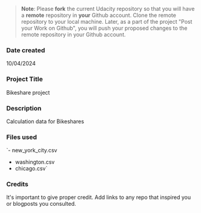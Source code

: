>**Note**: Please **fork** the current Udacity repository so that you will have a **remote** repository in **your** Github account. Clone the remote repository to your local machine. Later, as a part of the project "Post your Work on Github", you will push your proposed changes to the remote repository in your Github account.

### Date created
10/04/2024

### Project Title
Bikeshare project

### Description
Calculation data for Bikeshares 

### Files used
`- new_york_city.csv
- washington.csv
- chicago.csv`

### Credits
It's important to give proper credit. Add links to any repo that inspired you or blogposts you consulted.

